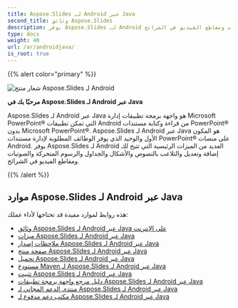 ```yaml
---
title: Aspose.Slides لـ Android عبر Java
second_title: وثائق Aspose.Slides
description: يوفر Aspose.Slides لـ Android العديد من الميزات الرئيسية التي تتيح لك إضافة وتعديل والتلاعب بالنصوص والأشكال والجداول والرسوم المتحركة والصوتيات ومقاطع الفيديو في الشرائح.
type: docs
weight: 40
url: /ar/androidjava/
is_root: true
---
```


{{% alert color="primary" %}}

![شعار منتج Aspose.Slides لـ Android](home_1.png)

**مرحبًا بك في Aspose.Slides لـ Android عبر Java**

Aspose.Slides لـ Android عبر Java هو واجهة برمجة تطبيقات إدارة Microsoft PowerPoint® التي تمكن تطبيقات Android من قراءة وكتابة مستندات PowerPoint® بدون Microsoft PowerPoint®. Aspose.Slides لـ Android عبر Java هو المكون الأول والوحيد الذي يوفر الوظائف المطلوبة لإدارة مستندات PowerPoint® على منصات Android. يوفر Aspose.Slides لـ Android العديد من الميزات الرئيسية التي تتيح لك إضافة وتعديل والتلاعب بالنصوص والأشكال والجداول والرسوم المتحركة والصوتيات ومقاطع الفيديو في الشرائح.

{{% /alert %}}

## **موارد Aspose.Slides لـ Android عبر Java**

هذه روابط لموارد مفيدة قد تحتاجها لأداء عملك:

- [وثائق Aspose.Slides لـ Android عبر Java على الإنترنت](/slides/ar/androidjava/)
- [ميزات Aspose.Slides لـ Android عبر Java](https://docs.aspose.com/slides/androidjava/aspose-slides-for-android-via-java-features/)
- [ملاحظات إصدار Aspose.Slides لـ Android عبر Java](https://releases.aspose.com/slides/androidjava/release-notes/)
- [صفحة منتج Aspose.Slides لـ Android عبر Java](https://products.aspose.com/slides/android-java/)
- [تحميل Aspose.Slides لـ Android عبر Java](https://releases.aspose.com/slides/androidjava/)
- [مستودع Maven لـ Aspose.Slides لـ Android عبر Java](https://releases.aspose.com/java/repo/com/aspose/aspose-slides/)
- [تثبيت Aspose.Slides لـ Android عبر Java](/slides/ar/androidjava/install-aspose-slides-for-android-via-java/) 
- [دليل مرجع واجهة برمجة تطبيقات Aspose.Slides لـ Android عبر Java](https://reference.aspose.com/slides/androidjava)
- [منتدى الدعم المجاني لـ Aspose.Slides لـ Android عبر Java](https://forum.aspose.com/c/slides/11)
- [مكتب دعم مدفوع لـ Aspose.Slides لـ Android عبر Java](https://helpdesk.aspose.com/)